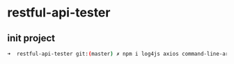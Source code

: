 # restful-api-tester

## init project

```bash
➜  restful-api-tester git:(master) ✗ npm i log4js axios command-line-args debug
```